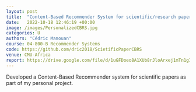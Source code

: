 ```yaml
---
layout: post
title:  "Content-Based Recommender System for scientific/research papers"
date:   2022-10-18 12:46:19 +00:00
image: /images/PersonalizedCBRS.jpg
categories: U
authors: "Cédric Manouan"
course: 04-800-B Recommender Systems
code: https://github.com/dric2018/ScietificPaperCBRS
venue: CMU-Africa
report: https://drive.google.com/file/d/1uGFDoeo8A1XUb8rJloArxej1mTn1gIpW/view
---
```

Developed a Content-Based Recommender system for scientific papers as part of my personal project.